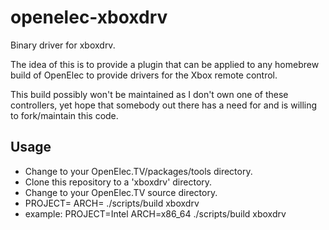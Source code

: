 openelec-xboxdrv
================

Binary driver for xboxdrv.

The idea of this is to provide a plugin that can be applied to any homebrew build of OpenElec to provide drivers for the Xbox remote control.

This build possibly won't be maintained as I don't own one of these controllers, yet hope that somebody out there has a need for and is willing to fork/maintain this code.

Usage
-----

* Change to your OpenElec.TV/packages/tools directory.
* Clone this repository to a 'xboxdrv' directory.
* Change to your OpenElec.TV source directory.
* PROJECT=<PROJECT> ARCH=<ARCHITECT> ./scripts/build xboxdrv
 * example: PROJECT=Intel ARCH=x86_64 ./scripts/build xboxdrv
